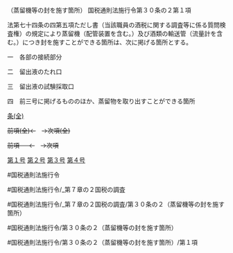 （蒸留機等の封を施す箇所）
国税通則法施行令第３０条の２第１項

法第七十四条の四第五項ただし書（当該職員の酒税に関する調査等に係る質問検査権）の規定により蒸留機（配管装置を含む。）及び酒類の輸送管（流量計を含む。）につき封を施すことができる箇所は、次に掲げる箇所とする。

一　各部の接続部分

二　留出液のたれ口

三　留出液の試験採取口

四　前三号に掲げるもののほか、蒸留物を取り出すことができる箇所

[条(全)](国税通則法施行＿令＿第３０条の２_.md)

~~前項(全)←~~　~~→次項(全)~~

~~前項 　 ←~~　~~→次項~~

[第１号](国税通則法施行＿令＿第３０条の２第１項第１号.md)  [第２号](国税通則法施行＿令＿第３０条の２第１項第２号.md)  [第３号](国税通則法施行＿令＿第３０条の２第１項第３号.md)  [第４号](国税通則法施行＿令＿第３０条の２第１項第４号.md)  

#国税通則法施行令

#国税通則法施行令/_第７章の２国税の調査

#国税通則法施行令/_第７章の２国税の調査/第３０条の２（蒸留機等の封を施す箇所）

#国税通則法施行令/第３０条の２（蒸留機等の封を施す箇所）

#国税通則法施行令/第３０条の２（蒸留機等の封を施す箇所）/第１項

